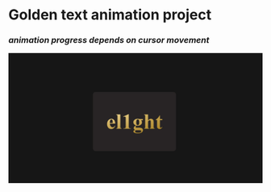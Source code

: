 # Golden text animation project
### _animation progress depends on cursor movement_
![Иллюстрация к проекту](https://github.com/el1ght/golden-text/raw/master/img/goldenText.jpg)